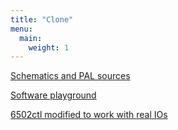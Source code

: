 ```yaml
---
title: "Clone"
menu:
  main:
    weight: 1
---
```


[Schematics and PAL sources](https://github.com/ZeroMips/zeromips-hardware)

[Software playground](https://github.com/ZeroMips/zeromips-playground)

[6502ctl modified to work with real IOs](https://github.com/ZeroMips/arduino-6502ctl)
